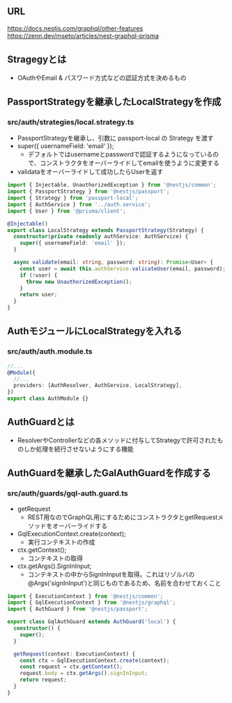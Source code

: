 ## URL

https://docs.nestjs.com/graphql/other-features
https://zenn.dev/mseto/articles/nest-graphql-prisma

## Stragegyとは

- OAuthやEmail & パスワード方式などの認証方式を決めるもの

## PassportStrategyを継承したLocalStrategyを作成

### src/auth/strategies/local.strategy.ts

- PassportStrategyを継承し、引数に passport-local の Strategy を渡す
- super({ usernameField: 'email' });
	- デフォルトではusernameとpasswordで認証するようになっているので、コンストラクタをオーバーライドしてemailを使うように変更する
- validataをオーバーライドして成功したらUserを返す

```ts
import { Injectable, UnauthorizedException } from '@nestjs/common';
import { PassportStrategy } from '@nestjs/passport';
import { Strategy } from 'passport-local';
import { AuthService } from '../auth.service';
import { User } from '@prisma/client';

@Injectable()
export class LocalStrategy extends PassportStrategy(Strategy) {
  constructor(private readonly authService: AuthService) {
    super({ usernameField: 'email' });
  }

  async validate(email: string, password: string): Promise<User> {
    const user = await this.authService.valicateUser(email, password);
    if (!user) {
      throw new UnauthorizedException();
    }
    return user;
  }
}
```

## AuthモジュールにLocalStrategyを入れる

### src/auth/auth.module.ts

```ts
//...
@Module({
  //...
  providers: [AuthResolver, AuthService, LocalStrategy],
})
export class AuthModule {}
```

## AuthGuardとは

- ResolverやControllerなどの各メソッドに付与してStrategyで許可されたものしか処理を続行させないようにする機能

## AuthGuardを継承したGalAuthGuardを作成する

### src/auth/guards/gql-auth.guard.ts

- getRequest 
	- REST用なのでGraphQL用にするためにコンストラクタとgetRequestメソッドをオーバーライドする
- GqlExecutionContext.create(context);
	- 実行コンテキストの作成 
- ctx.getContext();
	- コンテキストの取得
- ctx.getArgs().SignInInput;
	- コンテキストの中からSignInInputを取得。これはリゾルバの@Args('signInInput')と同じものであるため、名前を合わせておくこと

```ts
import { ExecutionContext } from '@nestjs/common';
import { GqlExecutionContext } from '@nestjs/graphql';
import { AuthGuard } from '@nestjs/passport';

export class GqlAuthGuard extends AuthGuard('local') {
  constructor() {
    super();
  }

  getRequest(context: ExecutionContext) {
    const ctx = GqlExecutionContext.create(context);
    const request = ctx.getContext();
    request.body = ctx.getArgs().signInInput;
    return request;
  }
}
```